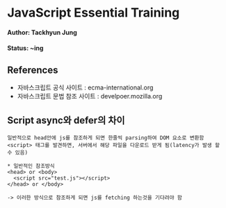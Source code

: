 # JavaScript Essential Training

#### Author: Tackhyun Jung

#### Status: ~ing

## References

* 자바스크립트 공식 사이트 : ecma-international.org
* 자바스크립트 문법 참조 사이트 : develpoer.mozilla.org

## Script async와 defer의 차이
```
일반적으로 head안에 js를 참조하게 되면 한줄씩 parsing하여 DOM 요소로 변환함
<script> 태그를 발견하면, 서버에서 해당 파일을 다운로드 받게 됨(latency가 발생 할 수 있음)

* 일반적인 참조방식 
<head> or <body>
  <script src="test.js"></script>
</head> or </body>

-> 이러한 방식으로 참조하게 되면 js를 fetching 하는것을 기다려야 함




```
